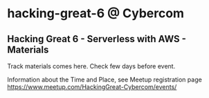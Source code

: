 # hacking-great-6 @ Cybercom
## Hacking Great 6 - Serverless with AWS - Materials

Track materials comes here. Check few days before event.

Information about the Time and Place, see Meetup registration page https://www.meetup.com/HackingGreat-Cybercom/events/

